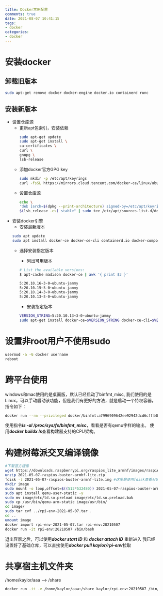 ```yaml
---
title: Docker常用配置
comments: true
date: 2021-08-07 10:41:15
tags:
- docker
categories:
- docker
---
```


# 安装docker

## 卸载旧版本

```bash
sudo apt-get remove docker docker-engine docker.io containerd runc
```

## 安装新版本

- 设置仓库源
  - 更新apt包索引，安装依赖
    ```bash
    sudo apt-get update
    sudo apt-get install \
    ca-certificates \
    curl \
    gnupg \
    lsb-release
    ```
  - 添加docker官方GPG key
    ```bash
    sudo mkdir -p /etc/apt/keyrings
    curl -fsSL https://mirrors.cloud.tencent.com/docker-ce/linux/ubuntu/gpg | sudo gpg --dearmor -o /etc/apt/keyrings/docker.gpg
    ```
  - 设置仓库源
    ```bash
    echo \
    "deb [arch=$(dpkg --print-architecture) signed-by=/etc/apt/keyrings/docker.gpg] https://mirrors.cloud.tencent.com/docker-ce/linux/ubuntu \
    $(lsb_release -cs) stable" | sudo tee /etc/apt/sources.list.d/docker.list > /dev/null
    ```
- 安装docker引擎
    - 安装最新版本
    ```bash
    sudo apt update
    sudo apt install docker-ce docker-ce-cli containerd.io docker-compose-plugin
    ```
    - 选择安装指定版本
    
        - 列出可用版本
        ```bash
        # List the available versions:
        $ apt-cache madison docker-ce | awk '{ print $3 }'

        5:20.10.16~3-0~ubuntu-jammy
        5:20.10.15~3-0~ubuntu-jammy
        5:20.10.14~3-0~ubuntu-jammy
        5:20.10.13~3-0~ubuntu-jammy
        ``` 
        
        
        - 安装指定版本
        ```bash
        VERSION_STRING=5:20.10.13~3-0~ubuntu-jammy
        sudo apt-get install docker-ce=$VERSION_STRING docker-ce-cli=$VERSION_STRING containerd.io docker-compose-plugin
        ``` 




# 设置非root用户不使用sudo
```bash
usermod -a -G docker username
reboot
```


# 跨平台使用
windows和mac使用的是桌面版，默认已经启动了binfmt_misc, 我们使用的是Linux，可以手动启动该功能，但是我们有更好的方法，就是启动一个特权容器，指令如下：
```bash
docker run --rm --privileged docker/binfmt:a7996909642ee92942dcd6cff44b9b95f08dad64
```
使用指令***ls -al /proc/sys/fs/binfmt_misc***，看看是否有qemu字样的输出。
使用***docker buildx ls***查看构建器支持的CPU架构。

# 构建树莓派交叉编译镜像
```bash
#下载官方镜像
wget https://downloads.raspberrypi.org/raspios_lite_armhf/images/raspios_lite_armhf-2021-05-28/2021-05-07-raspios-buster-armhf-lite.zip
unzip 2021-05-07-raspios-buster-armhf-lite.zip
fdisk -l 2021-05-07-raspios-buster-armhf-lite.img #这里是使用fdisk查看分区信息，mount指令需要使用
mkdir image
sudo mount -o loop,offset=$((512*532480)) 2021-05-07-raspios-buster-armhf-lite.img image/
sudo apt install qemu-user-static -y
sudo mv image/etc/ld.so.preload image/etc/ld.so.preload.bak
sudo cp /usr/bin/qemu-arm-static image/usr/bin/
cd image/
sudo tar cvf ../rpi-env-2021-05-07.tar .
cd ..
umount image
docker import rpi-env-2021-05-07.tar rpi-env:20210507
docker run -it rpi-env:20210507 /bin/bash
```
退出容器之后，可以使用***docker start ID*** 和 ***docker attach ID*** 重新进入
我已经设置好了基础仓库，可以直接使用***docker pull kaylor/rpi-env***拉取

# 共享宿主机文件夹

/home/kaylor/aaa --> /share
```bash
docker run -it -v /home/kaylor/aaa:/share kaylor/rpi-env:20210507 /bin/bash
```



